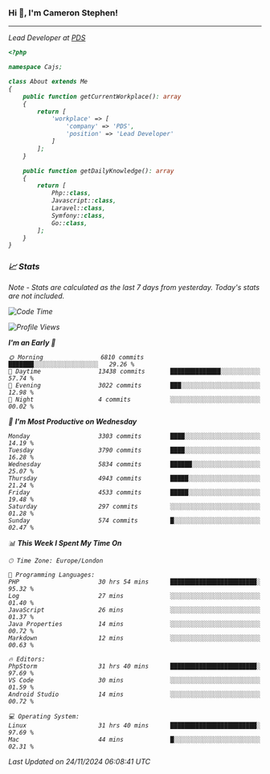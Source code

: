 ### Hi 👋, I'm Cameron Stephen!
<hr>
<p><em>Lead Developer at <a href="https://prindatasolutions.co.uk">PDS</a></p>


```php
<?php

namespace Cajs;

class About extends Me
{
    public function getCurrentWorkplace(): array
    {
        return [
            'workplace' => [
                'company' => 'PDS',
                'position' => 'Lead Developer'
            ]
        ];
    }

    public function getDailyKnowledge(): array
    {
        return [
            Php::class,
            Javascript::class,
            Laravel::class,
            Symfony::class,
            Go::class,
        ];
    }
}
```

### 📈 Stats
<p><em>Note - Stats are calculated as the last 7 days from yesterday. Today's stats are not included.</em></p>


<!--START_SECTION:waka-->
![Code Time](http://img.shields.io/badge/Code%20Time-4%2C086%20hrs%208%20mins-blue)

![Profile Views](http://img.shields.io/badge/Profile%20Views-0-blue)

**I'm an Early 🐤** 

```text
🌞 Morning                6810 commits        ███████░░░░░░░░░░░░░░░░░░   29.26 % 
🌆 Daytime                13438 commits       ██████████████░░░░░░░░░░░   57.74 % 
🌃 Evening                3022 commits        ███░░░░░░░░░░░░░░░░░░░░░░   12.98 % 
🌙 Night                  4 commits           ░░░░░░░░░░░░░░░░░░░░░░░░░   00.02 % 
```
📅 **I'm Most Productive on Wednesday** 

```text
Monday                   3303 commits        ████░░░░░░░░░░░░░░░░░░░░░   14.19 % 
Tuesday                  3790 commits        ████░░░░░░░░░░░░░░░░░░░░░   16.28 % 
Wednesday                5834 commits        ██████░░░░░░░░░░░░░░░░░░░   25.07 % 
Thursday                 4943 commits        █████░░░░░░░░░░░░░░░░░░░░   21.24 % 
Friday                   4533 commits        █████░░░░░░░░░░░░░░░░░░░░   19.48 % 
Saturday                 297 commits         ░░░░░░░░░░░░░░░░░░░░░░░░░   01.28 % 
Sunday                   574 commits         █░░░░░░░░░░░░░░░░░░░░░░░░   02.47 % 
```


📊 **This Week I Spent My Time On** 

```text
🕑︎ Time Zone: Europe/London

💬 Programming Languages: 
PHP                      30 hrs 54 mins      ████████████████████████░   95.32 % 
Log                      27 mins             ░░░░░░░░░░░░░░░░░░░░░░░░░   01.40 % 
JavaScript               26 mins             ░░░░░░░░░░░░░░░░░░░░░░░░░   01.37 % 
Java Properties          14 mins             ░░░░░░░░░░░░░░░░░░░░░░░░░   00.72 % 
Markdown                 12 mins             ░░░░░░░░░░░░░░░░░░░░░░░░░   00.63 % 

🔥 Editors: 
PhpStorm                 31 hrs 40 mins      ████████████████████████░   97.69 % 
VS Code                  30 mins             ░░░░░░░░░░░░░░░░░░░░░░░░░   01.59 % 
Android Studio           14 mins             ░░░░░░░░░░░░░░░░░░░░░░░░░   00.72 % 

💻 Operating System: 
Linux                    31 hrs 40 mins      ████████████████████████░   97.69 % 
Mac                      44 mins             █░░░░░░░░░░░░░░░░░░░░░░░░   02.31 % 
```


 Last Updated on 24/11/2024 06:08:41 UTC
<!--END_SECTION:waka-->
